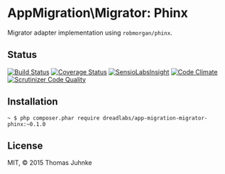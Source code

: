 # AppMigration\Migrator: Phinx

Migrator adapter implementation using `robmorgan/phinx`.

## Status

[![Build Status](https://travis-ci.org/DreadLabs/app-migration-migrator-phinx.svg?branch=master)](https://travis-ci.org/DreadLabs/app-migration-migrator-phinx)
[![Coverage Status](https://coveralls.io/repos/DreadLabs/app-migration-migrator-phinx/badge.svg?branch=master&service=github)](https://coveralls.io/github/DreadLabs/app-migration-migrator-phinx?branch=master)
[![SensioLabsInsight](https://insight.sensiolabs.com/projects/d3d9340a-f180-4e54-9be9-5c57ec79a20c/mini.png)](https://insight.sensiolabs.com/projects/d3d9340a-f180-4e54-9be9-5c57ec79a20c)
[![Code Climate](https://codeclimate.com/github/DreadLabs/app-migration-migrator-phinx/badges/gpa.svg)](https://codeclimate.com/github/DreadLabs/app-migration-migrator-phinx)
[![Scrutinizer Code Quality](https://scrutinizer-ci.com/g/DreadLabs/app-migration-migrator-phinx/badges/quality-score.png?b=master)](https://scrutinizer-ci.com/g/DreadLabs/app-migration-migrator-phinx/?branch=master)

## Installation

    ~ $ php composer.phar require dreadlabs/app-migration-migrator-phinx:~0.1.0

## License

MIT, © 2015 Thomas Juhnke

